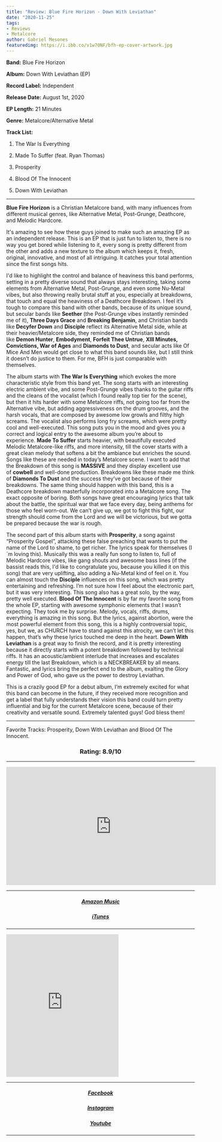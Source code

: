 ```yaml
---
title: "Review: Blue Fire Horizon - Down With Leviathan"
date: "2020-11-25"
tags:
- Reviews
- Metalcore
author: Gabriel Mesones
featuredimg: https://i.ibb.co/v1w70NF/bfh-ep-cover-artwork.jpg
---
```


**Band:** Blue Fire Horizon

**Album:** Down With Leviathan (EP)

**Record Label:** Independent

**Release Date:** August 1st, 2020

**EP Length:** 21 Minutes

**Genre:** Metalcore/Alternative Metal

**Track List:**

1. The War Is Everything
   
2. Made To Suffer (feat. Ryan Thomas)
   
3. Prosperity
   
4. Blood Of The Innocent
   
5. Down With Leviathan
   

* * *

**Blue Fire Horizon** is a Christian Metalcore band, with many influences from different musical genres, like Alternative Metal, Post-Grunge, Deathcore, and Melodic Hardcore.

It's amazing to see how these guys joined to make such an amazing EP as an independent release. This is an EP that is just fun to listen to, there is no way you get bored while listening to it, every song is pretty different from the other and adds a new texture to the album which keeps it, fresh, original, innovative, and most of all intriguing. It catches your total attention since the first songs hits.

I'd like to highlight the control and balance of heaviness this band performs, setting in a pretty diverse sound that always stays interesting, taking some elements from Alternative Metal, Post-Grunge, and even some Nu-Metal vibes, but also throwing really brutal stuff at you, especially at breakdowns, that touch and equal the heaviness of a Deathcore Breakdown. I feel it’s tough to compare this band with other bands, because of its unique sound, but secular bands like **Seether** (the Post-Grunge vibes instantly reminded me of it), **Three Days Grace** and **Breaking Benjamin**, and Christian bands like **Decyfer Down** and **Disciple** reflect its Alternative Metal side, while at their heavier/Metalcore side, they reminded me of Christian bands like **Demon Hunter**, **Embodyment**, **Forfeit Thee Untrue**, **XIII Minutes, Convictions, War of Ages** and **Diamonds to Dust**, and secular acts like Of Mice And Men would get close to what this band sounds like, but I still think it doesn’t do justice to them. For me, BFH is just comparable with themselves.

The album starts with **The War Is Everything** which evokes the more characteristic style from this band yet. The song starts with an interesting electric ambient vibe, and some Post-Grunge vibes thanks to the guitar riffs and the cleans of the vocalist (which I found really top tier for the scene), but then it hits harder with some Metalcore riffs, not going too far from the Alternative vibe, but adding aggressiveness on the drum grooves, and the harsh vocals, that are composed by awesome low growls and filthy high screams. The vocalist also performs long fry screams, which were pretty cool and well-executed. This song puts you in the mood and gives you a correct and logical entry to the awesome album you’re about to experience. **Made To Suffer** starts heavier, with beautifully executed Melodic Metalcore-like riffs, and more intensity, till the cover starts with a great clean melody that softens a bit the ambiance but enriches the sound. Songs like these are needed in today’s Metalcore scene. I want to add that the Breakdown of this song is **MASSIVE** and they display excellent use of **cowbell** and well-done production. Breakdowns like these made me think of **Diamonds To Dust** and the success they’ve got because of their breakdowns. The same thing should happen with this band, this is a Deathcore breakdown masterfully incorporated into a Metalcore song. The exact opposite of boring. Both songs have great encouraging lyrics that talk about the battle, the spiritual war that we face every day, being anthems for those who feel worn-out. We can’t give up, we got to fight this fight, our strength should come from the Lord and we will be victorious, but we gotta be prepared because the war is rough.

The second part of this album starts with **Prosperity**, a song against “Prosperity Gospel”, attacking these false preaching that wants to put the name of the Lord to shame, to get richer. The lyrics speak for themselves (I´m loving this). Musically this was a really fun song to listen to, full of Melodic Hardcore vibes, like gang shouts and awesome bass lines (if the bassist reads this, I'd like to congratulate you, because you killed it on this song) that are very uplifting, also adding a Nu-Metal kind of feel on it. You can almost touch the **Disciple** influences on this song, which was pretty entertaining and refreshing. I’m not sure how I feel about the electronic part, but it was very interesting. This song also has a great solo, by the way, pretty well executed. **Blood Of The Innocent** is by far my favorite song from the whole EP, starting with awesome symphonic elements that I wasn’t expecting. They took me by surprise. Melody, vocals, riffs, drums, everything is amazing in this song. But the lyrics, against abortion, were the most powerful element from this song, this is a highly controversial topic, yes, but we, as CHURCH have to stand against this atrocity, we can’t let this happen, that’s why these lyrics touched me deep in the heart. **Down With Leviathan** is a great way to finish the record, and it is pretty interesting because it directly starts with a potent breakdown followed by technical riffs. It has an acoustic/ambient interlude that increases and escalates energy till the last Breakdown, which is a NECKBREAKER by all means. Fantastic, and lyrics bring the perfect end to the album, exalting the Glory and Power of God, who gave us the power to destroy Leviathan.

This is a crazily good EP for a debut album, I’m extremely excited for what this band can become in the future, if they received more recognition and get a label that fully understands their vision this band could turn pretty influential and big for the current Metalcore scene, because of their creativity and versatile sound. Extremely talented guys! God bless them!

<hr>
Favorite Tracks: Prosperity, Down With Leviathan and Blood Of The Innocent.


<h3 style="text-align: center">Rating: 8.9/10</h3>

* * *

<div class="video-container">
    <iframe src="https://www.youtube.com/embed/2HTR2YzmODo" width="560" height="315" frameborder="0"></iframe>
</div>

<hr>

<h5 style="text-align:center;">
  <a href="https://music.amazon.com/albums/B08CSWG3SX">Amazon Music</a>   
</h5>
<h5 style="text-align:center;">
    <a href="https://music.apple.com/ca/album/down-with-leviathan-ep/1523178138">iTunes</a> 
</h5>
<hr>

<iframe src="https://open.spotify.com/embed/artist/3150qHs3W53gLQJ25jK3HJ" width="300" height="380" frameborder="0" allowtransparency="true" allow="encrypted-media"></iframe>

<hr>
<h5 style="text-align:center;"><a href="https://www.facebook.com/bluefirehorizonband">Facebook</a></h5>
<h5 style="text-align:center;"><a href="https://www.instagram.com/bluefirehorizon_band">Instagram</a></h5>
<h5 style="text-align:center;"><a href="https://www.youtube.com/channel/UCeWTgLKsEUjJRbUSdhCeFyA">Youtube</a></h5>
<hr>

